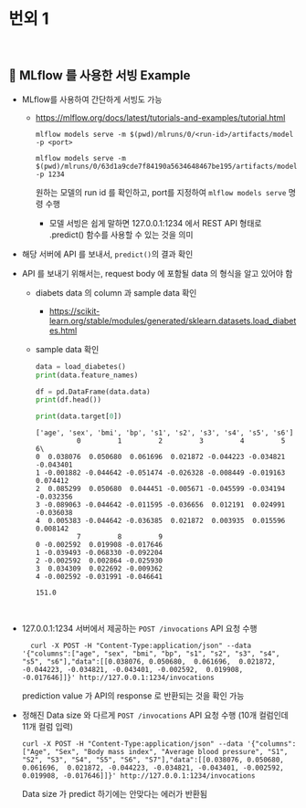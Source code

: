 # 번외 1
</br>

## 📍 MLflow 를 사용한 서빙 Example

- MLflow를 사용하여 간단하게 서빙도 가능
  - https://mlflow.org/docs/latest/tutorials-and-examples/tutorial.html

    ```
    mlflow models serve -m $(pwd)/mlruns/0/<run-id>/artifacts/model -p <port>

    mlflow models serve -m $(pwd)/mlruns/0/63d1a9cde7f84190a5634648467be195/artifacts/model -p 1234
    ```

    원하는 모델의 run id 를 확인하고, port를 지정하여 ```mlflow models serve``` 명령 수행
    - 모델 서빙은 쉽게 말하면 127.0.0.1:1234 에서 REST API 형태로 .predict() 함수를 사용할 수 있는 것을 의미

- 해당 서버에 API 를 보내서, ```predict()```의 결과 확인
- API 를 보내기 위해서는, request body 에 포함될 data 의 형식을 알고 있어야 함
  - diabets data 의 column 과 sample data 확인
    - https://scikit-learn.org/stable/modules/generated/sklearn.datasets.load_diabetes.html

  - sample data 확인
    ```python
    data = load_diabetes()
    print(data.feature_names)

    df = pd.DataFrame(data.data)
    print(df.head())

    print(data.target[0])
    ```

    ```
    ['age', 'sex', 'bmi', 'bp', 's1', 's2', 's3', 's4', 's5', 's6'] 
              0         1         2         3         4         5         6\
    0  0.038076  0.050680  0.061696  0.021872 -0.044223 -0.034821 -0.043401
    1 -0.001882 -0.044642 -0.051474 -0.026328 -0.008449 -0.019163  0.074412
    2  0.085299  0.050680  0.044451 -0.005671 -0.045599 -0.034194 -0.032356
    3 -0.089063 -0.044642 -0.011595 -0.036656  0.012191  0.024991 -0.036038
    4  0.005383 -0.044642 -0.036385  0.021872  0.003935  0.015596  0.008142
              7         8         9 
    0 -0.002592  0.019908 -0.017646 
    1 -0.039493 -0.068330 -0.092204 
    2 -0.002592  0.002864 -0.025930 
    3  0.034309  0.022692 -0.009362 
    4 -0.002592 -0.031991 -0.046641

    151.0
    ```
</br>

- 127.0.0.1:1234 서버에서 제공하는 ```POST /invocations```  API 요청 수행
  
  ```
    curl -X POST -H "Content-Type:application/json" --data '{"columns":["age", "sex", "bmi", "bp", "s1", "s2", "s3", "s4", "s5", "s6"],"data":[[0.038076, 0.050680,  0.061696,  0.021872, -0.044223, -0.034821, -0.043401, -0.002592,  0.019908, -0.017646]]}' http://127.0.0.1:1234/invocations
  ```

  prediction value 가 API의 response 로 반환되는 것을 확인 가능

- 정해진 Data size 와 다르게 ```POST /invocations``` API 요청 수행 (10개 컬럼인데 11개 컬럼 입력)

    ```
    curl -X POST -H "Content-Type:application/json" --data '{"columns":["Age", "Sex", "Body mass index", "Average blood pressure", "S1", "S2", "S3", "S4", "S5", "S6", "S7"],"data":[[0.038076, 0.050680,  0.061696,  0.021872, -0.044223, -0.034821, -0.043401, -0.002592,  0.019908, -0.017646]]}' http://127.0.0.1:1234/invocations
    ```

    Data size 가 predict 하기에는 안맞다는 에러가 반환됨